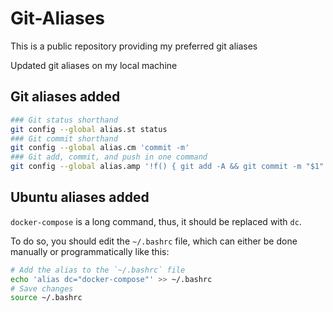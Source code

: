 # Git-Aliases
This is a public repository providing my preferred git aliases

Updated git aliases on my local machine

## Git aliases added
```sh
### Git status shorthand
git config --global alias.st status
### Git commit shorthand
git config --global alias.cm 'commit -m'
### Git add, commit, and push in one command
git config --global alias.amp '!f() { git add -A && git commit -m "$1" && git push; }; f'
```

## Ubuntu aliases added

`docker-compose` is a long command, thus, it should be replaced with `dc`.

To do so, you should edit the `~/.bashrc` file, which can either be done manually or programmatically like this:
```sh
# Add the alias to the `~/.bashrc` file 
echo 'alias dc="docker-compose"' >> ~/.bashrc
# Save changes
source ~/.bashrc
```
